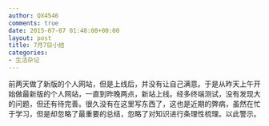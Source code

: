 ```yaml
---
author: QX4546
comments: true
date: 2015-07-07 01:48:08+00:00
layout: post
title: 7月7日小结
categories:
- 生活杂记
---
```


前两天做了新版的个人网站，但是上线后，并没有让自己满意。于是从昨天上午开始做最新版的个人网站，一直到昨晚两点，新站上线。经多终端测试，没有发现大的问题，但还有待完善。很久没有在这里写东西了，这也是近期的弊病，虽然在忙于学习，但是却忽略了最重要的总结，忽略了对知识进行条理性梳理。以此警示。
